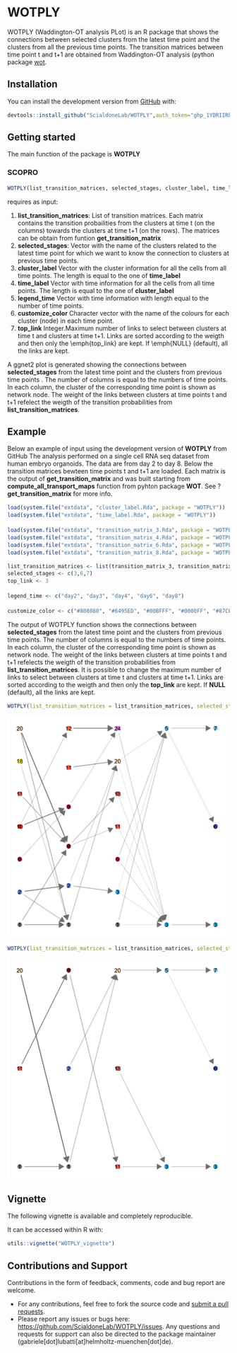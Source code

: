 # WOTPLY
WOTPLY (Waddington-OT analysis PLot) is an R package that shows the connections between selected clusters from the latest time point and the clusters from all the previous time points. The transition matrices between time point t and t+1 are obtained from Waddington-OT analysis (python package [wot](https://broadinstitute.github.io/wot/).

## Installation

You can install the development version from [GitHub](https://github.com/) with:

```r
devtools::install_github("ScialdoneLab/WOTPLY",auth_token="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",ref="master")
```

## Getting started 
The main function of the package is  **WOTPLY**


### SCOPRO

```r
WOTPLY(list_transition_matrices, selected_stages, cluster_label, time_label, legend_time, customize_color, top_link = NULL)

```
requires as input:

1. **list_transition_matrices**: List of transition matrices. Each matrix contains the transition probailities from the clusters at time t (on the columns) towards the clusters at time t+1 (on the rows). The matrices can be obtain from funtion **get_transition_matrix**
2. **selected_stages**: Vector with the name of the clusters related to the latest time point for which we want to know the connection to clusters at previous time points.
3. **cluster_label** Vector with the cluster information for all the cells from all time points. The length is equal to the one of **time_label**
4. **time_label** Vector with time information for all the cells from all time points. The length is equal to the one of **cluster_label**
5. **legend_time** Vector with time information with length equal to the number of time points. 
6. **customize_color** Character vector with the name of the colours for each cluster (node) in each time point. 
7. **top_link** Integer.Maximum number of links to select between clusters at time t and clusters at time t+1. Links are sorted according to the weigth and then only the \emph{top_link} are kept. If \emph{NULL} (default), all the links are kept.

A ggnet2 plot is generated showing the connections between **selected_stages** from the latest time point and the clusters from previous time points . The number of columns is equal to the numbers of time points. In each column, the cluster of the
corresponding time point is shown as network node. The weight of the links between clusters at time points t and t+1 refelect the weigth of the
transition probabilities from **list_transition_matrices**.

## Example 
Below an example of input using the development version of **WOTPLY** from GitHub
The analysis performed on a single cell RNA seq dataset from human embryo organoids. The data are from day 2 to day 8.
Below the transition matrices bewteen time points t and t+1 are loaded. Each matrix is the output of **get_transition_matrix** and was built starting from **compute_all_transport_maps** function from pyhton package **WOT**. See ?**get_transition_matrix** for more info.

```r
load(system.file("extdata", "cluster_label.Rda", package = "WOTPLY"))
load(system.file("extdata", "time_label.Rda", package = "WOTPLY"))

load(system.file("extdata", "transition_matrix_3.Rda", package = "WOTPLY"))
load(system.file("extdata", "transition_matrix_4.Rda", package = "WOTPLY"))
load(system.file("extdata", "transition_matrix_6.Rda", package = "WOTPLY"))
load(system.file("extdata", "transition_matrix_8.Rda", package = "WOTPLY"))

```

```r
list_transition_matrices <- list(transition_matrix_3, transition_matrix_4, transition_matrix_6, transition_matrix_8)
selected_stages <- c(3,6,7)
top_link <- 3

legend_time <- c("day2", "day3", "day4", "day6", "day8")

customize_color <- c("#808080", "#6495ED", "#00BFFF", "#0000FF", "#87CEFA", "#4169E1", "#87CEEB", "#B22222", "#DC143C", "#FF0000", "#FF6347", "#FF7F50", "#CD5C5C", "#F08080", "#E9967A", "#FA8072", "#FFA07A", "#FFFF00", "#F0E68C", "#FFE4C4", "#2E8B57", "#00FF00", "#CD853F", "#EE82EE")
```


The output of WOTPLY function shows the connections between **selected_stages** from the latest time point and the clusters from previous time points. The number of columns is equal to the numbers of time points. In each column, the cluster of the
corresponding time point is shown as network node. The weight of the links between clusters at time points t and t+1 refelects the weigth of the
transition probabilities from **list_transition_matrices**.
It is possible to change the maximum number of links to select between clusters at time t and clusters at time t+1. Links are sorted according to the weigth and then only the **top_link** are kept. If **NULL** (default), all the links are kept.


```r
WOTPLY(list_transition_matrices = list_transition_matrices, selected_stages = selected_stages, cluster_label,time_label = time_label, legend_time = legend_time, customize_color = customize_color, top_link = NULL)
```
<img src="https://github.com/ScialdoneLab/WOTPLY/blob/main/figures/WOTPLY_1.png" width="500" height="500">

```r
WOTPLY(list_transition_matrices = list_transition_matrices, selected_stages = selected_stages, cluster_label, time_label = time_label, legend_time = legend_time, customize_color = customize_color, top_link = 3)
```
<img src="https://github.com/ScialdoneLab/WOTPLY/blob/main/figures/WOTPLY_2.png" width="500" height="500">



## Vignette

The following vignette is available and completely reproducible. 

It can be accessed within R with:
```r
utils::vignette("WOTPLY_vignette")
```




## Contributions and Support
Contributions in the form of feedback, comments, code and bug report are welcome.
* For any contributions, feel free to fork the source code and [submit a pull requests](https://docs.github.com/en/pull-requests/collaborating-with-pull-requests/proposing-changes-to-your-work-with-pull-requests/creating-a-pull-request-from-a-fork).
* Please report any issues or bugs here: https://github.com/ScialdoneLab/WOTPLY/issues.
Any questions and requests for support can also be directed to the package maintainer (gabriele[dot]lubatti[at]helmholtz-muenchen[dot]de).


